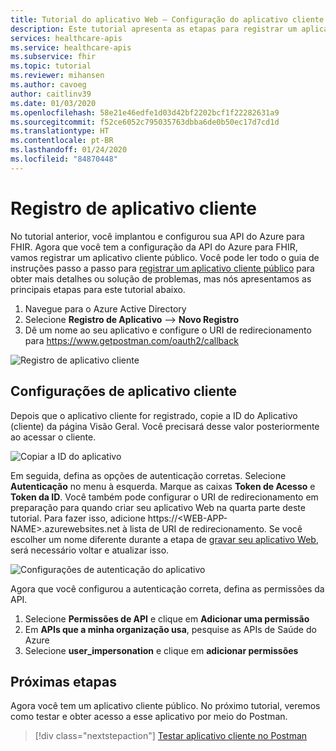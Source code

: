 ```yaml
---
title: Tutorial do aplicativo Web – Configuração do aplicativo cliente
description: Este tutorial apresenta as etapas para registrar um aplicativo público para preparar-se para implantar um aplicativo Web
services: healthcare-apis
ms.service: healthcare-apis
ms.subservice: fhir
ms.topic: tutorial
ms.reviewer: mihansen
ms.author: cavoeg
author: caitlinv39
ms.date: 01/03/2020
ms.openlocfilehash: 58e21e46edfe1d03d42bf2202bcf1f22282631a9
ms.sourcegitcommit: f52ce6052c795035763dbba6de0b50ec17d7cd1d
ms.translationtype: HT
ms.contentlocale: pt-BR
ms.lasthandoff: 01/24/2020
ms.locfileid: "84870448"
---
```

# <a name="client-application-registration"></a>Registro de aplicativo cliente
No tutorial anterior, você implantou e configurou sua API do Azure para FHIR. Agora que você tem a configuração da API do Azure para FHIR, vamos registrar um aplicativo cliente público. Você pode ler todo o guia de instruções passo a passo para [registrar um aplicativo cliente público](register-public-azure-ad-client-app.md) para obter mais detalhes ou solução de problemas, mas nós apresentamos as principais etapas para este tutorial abaixo.

1. Navegue para o Azure Active Directory
1. Selecione **Registro de Aplicativo** --> **Novo Registro**
1. Dê um nome ao seu aplicativo e configure o URI de redirecionamento para https://www.getpostman.com/oauth2/callback


![Registro de aplicativo cliente](media/tutorial-web-app/reg-public-app.png)

## <a name="client-application-settings"></a>Configurações de aplicativo cliente
Depois que o aplicativo cliente for registrado, copie a ID do Aplicativo (cliente) da página Visão Geral. Você precisará desse valor posteriormente ao acessar o cliente.

![Copiar a ID do aplicativo](media/tutorial-web-app/app-id.png)

Em seguida, defina as opções de autenticação corretas. Selecione **Autenticação** no menu à esquerda. Marque as caixas **Token de Acesso** e **Token da ID**. Você também pode configurar o URI de redirecionamento em preparação para quando criar seu aplicativo Web na quarta parte deste tutorial. Para fazer isso, adicione https://\<WEB-APP-NAME>.azurewebsites.net à lista de URI de redirecionamento. Se você escolher um nome diferente durante a etapa de [gravar seu aplicativo Web](tutorial-web-app-write-web-app.md), será necessário voltar e atualizar isso.

![Configurações de autenticação do aplicativo](media/tutorial-web-app/app-authentication.png)

Agora que você configurou a autenticação correta, defina as permissões da API. 
1. Selecione **Permissões de API** e clique em **Adicionar uma permissão**
1. Em **APIs que a minha organização usa**, pesquise as APIs de Saúde do Azure
1. Selecione **user_impersonation** e clique em **adicionar permissões**

## <a name="next-steps"></a>Próximas etapas
Agora você tem um aplicativo cliente público. No próximo tutorial, veremos como testar e obter acesso a esse aplicativo por meio do Postman.

>[!div class="nextstepaction"]
>[Testar aplicativo cliente no Postman](tutorial-web-app-test-postman.md)
